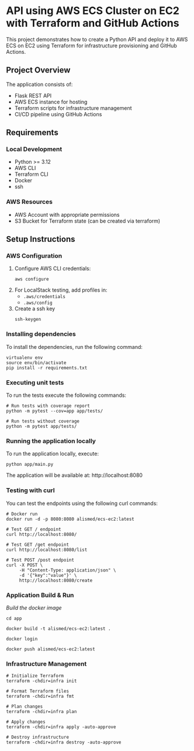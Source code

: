 # API using AWS ECS Cluster on EC2 with Terraform and GitHub Actions
This project demonstrates how to create a Python API and deploy it to AWS ECS on EC2 using Terraform for infrastructure provisioning and GitHub Actions.

## Project Overview
The application consists of:
- Flask REST API
- AWS ECS instance for hosting
- Terraform scripts for infrastructure management
- CI/CD pipeline using GitHub Actions

## Requirements

### Local Development
- Python >= 3.12
- AWS CLI
- Terraform CLI
- Docker
- ssh

### AWS Resources
- AWS Account with appropriate permissions
- S3 Bucket for Terraform state (can be created via terraform)

## Setup Instructions

### AWS Configuration
1. Configure AWS CLI credentials:
   ```shell
   aws configure
   ```
2. For LocalStack testing, add profiles in:
   - `.aws/credentials`
   - `.aws/config`
3. Create a ssh key
   ```shell
   ssh-keygen
   ```

### Installing dependencies

To install the dependencies, run the following command:

```shell
virtualenv env
source env/bin/activate
pip install -r requirements.txt
```

### Executing unit tests

To run the tests execute the following commands:

```shell
# Run tests with coverage report
python -m pytest --cov=app app/tests/

# Run tests without coverage
python -m pytest app/tests/
```

### Running the application locally

To run the application locally, execute:

```shell
python app/main.py
```

The application will be available at: http://localhost:8080

### Testing with curl

You can test the endpoints using the following curl commands:

```shell
# Docker run
docker run -d -p 8080:8080 alismed/ecs-ec2:latest

# Test GET / endpoint
curl http://localhost:8080/

# Test GET /get endpoint
curl http://localhost:8080/list

# Test POST /post endpoint
curl -X POST \
     -H "Content-Type: application/json" \
     -d '{"key":"value"}' \
     http://localhost:8080/create
```

### Application Build & Run

*Build the docker image*
```shell
cd app

docker build -t alismed/ecs-ec2:latest .

docker login

docker push alismed/ecs-ec2:latest
```

### Infrastructure Management
```shell
# Initialize Terraform
terraform -chdir=infra init

# Format Terraform files
terraform -chdir=infra fmt

# Plan changes
terraform -chdir=infra plan

# Apply changes
terraform -chdir=infra apply -auto-approve

# Destroy infrastructure
terraform -chdir=infra destroy -auto-approve
```
